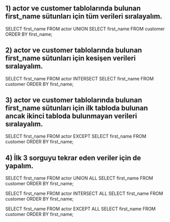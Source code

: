 ## 1) actor ve customer tablolarında bulunan first_name sütunları için tüm verileri sıralayalım.

SELECT first_name FROM actor
UNION
SELECT first_name FROM customer
ORDER BY first_name;

## 2) actor ve customer tablolarında bulunan first_name sütunları için kesişen verileri sıralayalım.

SELECT first_name FROM actor
INTERSECT
SELECT first_name FROM customer
ORDER BY first_name;

## 3) actor ve customer tablolarında bulunan first_name sütunları için ilk tabloda bulunan ancak ikinci tabloda bulunmayan verileri sıralayalım.

SELECT first_name FROM actor
EXCEPT
SELECT first_name FROM customer
ORDER BY first_name;

## 4) İlk 3 sorguyu tekrar eden veriler için de yapalım.

SELECT first_name FROM actor
UNION ALL
SELECT first_name FROM customer
ORDER BY first_name;

SELECT first_name FROM actor
INTERSECT ALL
SELECT first_name FROM customer
ORDER BY first_name;

SELECT first_name FROM actor
EXCEPT ALL
SELECT first_name FROM customer
ORDER BY first_name;
